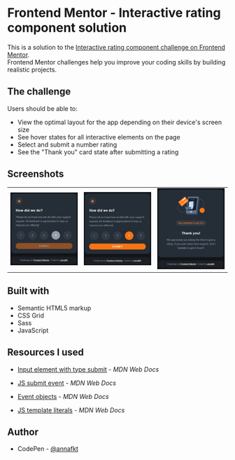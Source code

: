 # Frontend Mentor - Interactive rating component solution

This is a solution to the [Interactive rating component challenge on Frontend Mentor](https://www.frontendmentor.io/challenges/interactive-rating-component-koxpeBUmI).
<br>Frontend Mentor challenges help you improve your coding skills by building realistic projects.

## The challenge

Users should be able to:

- View the optimal layout for the app depending on their device's screen size
- See hover states for all interactive elements on the page
- Select and submit a number rating
- See the "Thank you" card state after submitting a rating

## Screenshots

<table>
  <tr>
    <td><img src="screenshots/screenshot-disabled.jpg" alt="Screenshot of the app with the disabled button"></td>
    <td><img src="screenshots/screenshot-enabled.jpg" alt="Screenshot of the app with the enabled button"></td>
    <td><img src="screenshots/screenshot-response.jpg" alt="Screenshot of the Thank you card"></td>
  </tr>
</table>

## Built with

- Semantic HTML5 markup
- CSS Grid
- Sass
- JavaScript

## Resources I used

- [Input element with type submit](https://developer.mozilla.org/en-US/docs/Web/HTML/Element/input/submit) - *MDN Web Docs*

- [JS submit event](https://developer.mozilla.org/en-US/docs/Web/API/HTMLFormElement/submit_event) - *MDN Web Docs*

- [Event objects](https://developer.mozilla.org/en-US/docs/Learn/JavaScript/Building_blocks/Events#event_objects) - *MDN Web Docs*

- [JS template literals](https://developer.mozilla.org/en-US/docs/Web/JavaScript/Reference/Template_literals) - *MDN Web Docs*

## Author

- CodePen - [@annafkt](https://codepen.io/annafkt)